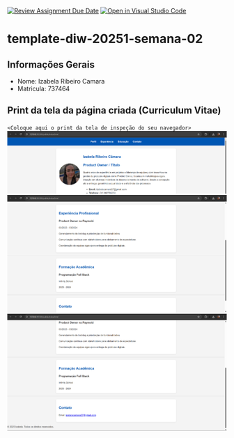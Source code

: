 [![Review Assignment Due Date](https://classroom.github.com/assets/deadline-readme-button-22041afd0340ce965d47ae6ef1cefeee28c7c493a6346c4f15d667ab976d596c.svg)](https://classroom.github.com/a/tTaWaoZk)
[![Open in Visual Studio Code](https://classroom.github.com/assets/open-in-vscode-2e0aaae1b6195c2367325f4f02e2d04e9abb55f0b24a779b69b11b9e10269abc.svg)](https://classroom.github.com/online_ide?assignment_repo_id=20096960&assignment_repo_type=AssignmentRepo)
# template-diw-20251-semana-02

## Informações Gerais
- Nome: Izabela Ribeiro Camara
- Matricula: 737464

## Print da tela da página criada (Curriculum Vitae)

`<Coloque aqui o print da tela de inspeção do seu navegador>`
![Print um](printum.png)
![Print dois](printdois.png)
![Print tres](printtres.png)
